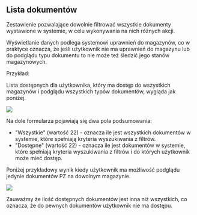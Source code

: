 ## Lista dokumentów

Zestawienie pozwalające dowolnie filtrować wszystkie dokumenty wystawione w systemie, w celu wykonywania na nich różnych akcji.

Wyświetlanie danych podlega systemowi uprawnień do magazynów, co w praktyce oznacza, że jeśli użytkownik nie ma uprawnień do magazynu lub do podglądu typu dokumentu to nie może też śledzić jego stanów magazynowych.

Przykład:

Lista dostępnych dla użytkownika, który ma dostęp do wszystkich magazynów i podglądu wszystkich typów dokumentów, wygląda jak poniżej.

![](https://www.chilan.com/lms-plus/screenshots/warehouse/wh-205.png)

Na dole formularza pojawiają się dwa pola podsumowania:

- "Wszystkie" (wartość 22) - oznacza ile jest wszystkich dokumentów w systemie, które spełniają kryteria wyszukiwania z filtrów.
- "Dostępne" (wartość 22) - oznacza ile jest dokumentów w systemie, które spełniają kryteria wyszukiwania z filtrów i do których użytkownik może mieć dostęp.

Poniżej przykładowy wynik kiedy użytkownik ma możliwość podglądu jedynie dokumentów PZ na dowolnym magazynie.

![](https://www.chilan.com/lms-plus/screenshots/warehouse/wh-206.png)

Zauważmy że ilość dostępnych dokumentów jest inna niż wszystkich, co oznacza, że do pewnych dokumentów użytkownik nie ma dostępu.
